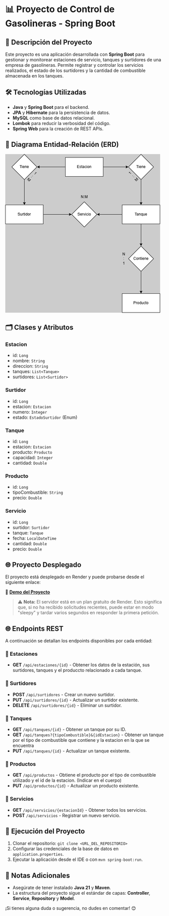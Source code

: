 # 📊 Proyecto de Control de Gasolineras - Spring Boot

## 📑 Descripción del Proyecto
Este proyecto es una aplicación desarrollada con **Spring Boot** para gestionar y monitorear estaciones de servicio, tanques y surtidores de una empresa de gasolineras. Permite registrar y controlar los servicios realizados, el estado de los surtidores y la cantidad de combustible almacenada en los tanques.

## 🛠️ Tecnologías Utilizadas
- **Java** y **Spring Boot** para el backend.
- **JPA** y **Hibernate** para la persistencia de datos.
- **MySQL** como base de datos relacional.
- **Lombok** para reducir la verbosidad del código.
- **Spring Web** para la creación de REST APIs.

## 📁 Diagrama Entidad-Relación (ERD)
![Diagrama Entidad-Relacion](./Esquema_Entidad-Relacion_Contoso.drawio.png)

## 🗂️ Clases y Atributos
### Estacion
- id: `Long`
- nombre: `String`
- direccion: `String`
- tanques: `List<Tanque>`
- surtidores: `List<Surtidor>`

### Surtidor
- id: `Long`
- estacion: `Estacion`
- numero: `Integer`
- estado: `EstadoSurtidor` (Enum)

### Tanque
- id: `Long`
- estacion: `Estacion`
- producto: `Producto`
- capacidad: `Integer`
- cantidad: `Double`

### Producto
- id: `Long`
- tipoCombustible: `String`
- precio: `Double`

### Servicio
- id: `Long`
- surtidor: `Surtidor`
- tanque: `Tanque`
- fecha: `LocalDateTime`
- cantidad: `Double`
- precio: `Double`

## 🌐 Proyecto Desplegado
El proyecto está desplegado en Render y puede probarse desde el siguiente enlace:

🔗 **[Demo del Proyecto](https://contoso-dyqk.onrender.com)**

> ⚠️ **Nota:** El servidor está en un plan gratuito de Render. Esto significa que, si no ha recibido solicitudes recientes, puede estar en modo "sleepy" y tardar varios segundos en responder la primera petición.

## 🌐 Endpoints REST
A continuación se detallan los endpoints disponibles por cada entidad:

### 📌 Estaciones
- **GET** `/api/estaciones/{id}` - Obtener los datos de la estación, sus surtidores, tanques y el produccto relacionado a cada tanque.

### 📌 Surtidores
- **POST** `/api/surtidores` - Crear un nuevo surtidor.
- **PUT** `/api/surtidores/{id}` - Actualizar un surtidor existente.
- **DELETE** `/api/surtidores/{id}` - Eliminar un surtidor.

### 📌 Tanques
- **GET** `/api/tanques/{id}` - Obtener un tanque por su ID.
- **GET** `/api/tanques?{tipoCombustible}&{idEstacion}` - Obtener un tanque por el tipo de combustible que contiene y la estacion en la que se encuentra
- **PUT** `/api/tanques/{id}` - Actualizar un tanque existente.

### 📌 Productos
- **GET** `/api/productos` - Obtiene el producto por el tipo de combustible utilizado y el id de la estacion. (Indicar en el cuerpo)
- **PUT** `/api/productos/{id}` - Actualizar un producto existente.

### 📌 Servicios
- **GET** `/api/servicios/{estacionId}` - Obtener todos los servicios.
- **POST** `/api/servicios` - Registrar un nuevo servicio.

## 🚀 Ejecución del Proyecto
1. Clonar el repositorio: `git clone <URL_DEL_REPOSITORIO>`
2. Configurar las credenciales de la base de datos en `application.properties`.
3. Ejecutar la aplicación desde el IDE o con `mvn spring-boot:run`.

## 📝 Notas Adicionales
- Asegúrate de tener instalado **Java 21** y **Maven**.
- La estructura del proyecto sigue el estándar de capas: **Controller**, **Service**, **Repository** y **Model**.

¡Si tienes alguna duda o sugerencia, no dudes en comentar! 😊

